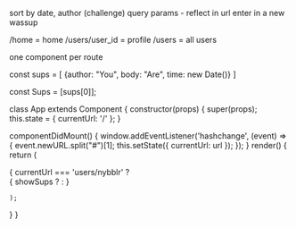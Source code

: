 sort by date, author (challenge)
query params - reflect in url
enter in a new wassup

/home = home
/users/user_id = profile
/users = all users


one component per route

const sups = [
  {author: "You",
  body: "Are",
  time: new Date()}
]

const Sups = [sups[0]];

class App extends Component {
  constructor(props) {
    super(props);
    this.state = { 
      currentUrl: '/' };
  }

  componentDidMount() {
    window.addEventListener('hashchange', (event) => {
      event.newURL.split("#")[1];
      this.setState({ currentUrl: url });
    });
  }
  render() {
    return (
      <div>
        { currentUrl === 'users/nybblr' ?
          <div>
            <a href="#/users/"></a>
        {
          showSups ? 
        <SupList sups={sups} />
        :
        <SupList sups="hello" />
      }
      </div>
      
    );
    
  }
  }
